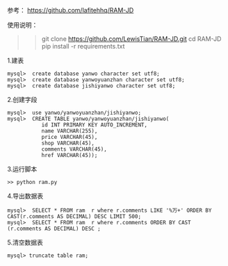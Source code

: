 参考：
https://github.com/lafitehhq/RAM-JD

使用说明：
>> git clone https://github.com/LewisTian/RAM-JD.git
>> cd RAM-JD
>> pip install -r requirements.txt


1.建表
```
mysql>  create database yanwo character set utf8;
mysql>  create database yanwoyuanzhan character set utf8;
mysql>  create database jishiyanwo character set utf8;
```
2.创建字段
```
mysql>  use yanwo/yanwoyuanzhan/jishiyanwo;
mysql>  CREATE TABLE yanwo/yanwoyuanzhan/jishiyanwo(
           id INT PRIMARY KEY AUTO_INCREMENT,
           name VARCHAR(255),
           price VARCHAR(45),
           shop VARCHAR(45),
           comments VARCHAR(45),
           href VARCHAR(45));
```

3.运行脚本
```    
>> python ram.py
```

4.导出数据表
```
mysql>  SELECT * FROM ram  r where r.comments LIKE '%万+' ORDER BY CAST(r.comments AS DECIMAL) DESC LIMIT 500;
mysql>  SELECT * FROM ram  r where r.comments ORDER BY CAST (r.comments AS DECIMAL) DESC ;
```

5.清空数据表
```
mysql> truncate table ram;
```

